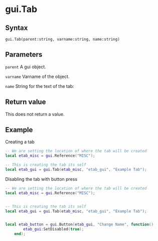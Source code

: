 # gui.Tab

## Syntax
```
gui.Tab(parent:string, varname:string, name:string)
```

## Parameters
```parent``` A gui object.

```varname``` Varname of the object.

```name``` String for the text of the tab:

## Return value
This does not return a value.

## Example
Creating a tab
```lua
-- We are setting the location of where the tab will be created
local etab_misc = gui.Reference("MISC");

-- This is creating the tab its self
local etab_gui = gui.Tab(etab_misc, "etab_gui", "Example Tab");
```

Disabling the tab with button press
```lua
-- We are setting the location of where the tab will be created
local etab_misc = gui.Reference("MISC");


-- This is creating the tab its self
local etab_gui = gui.Tab(etab_misc, "etab_gui", "Example Tab");


local etab_button = gui.Button(etab_gui, "Change Name", function()
		etab_gui:SetDisabled(true);
	end);
```
